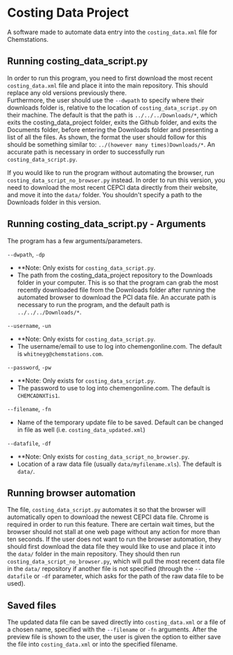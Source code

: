 # Costing Data Project
A software made to automate data entry into the `costing_data.xml` file for Chemstations.

## Running costing_data_script.py
In order to run this program, you need to first download the most recent `costing_data.xml` file and place it into the main repository. This should replace any old versions previously there.  
Furthermore, the user should use the `--dwpath` to specify where their downloads folder is, relative to the location of `costing_data_script.py` on their machine. The default is that the path is `../../../Downloads/*`, which exits the costing_data_project folder, exits the Github folder, and exits the Documents folder, before entering the Downloads folder and presenting a list of all the files. As shown, the format the user should follow for this should be something similar to: `../(however many times)Downloads/*`. An accurate path is necessary in order to successfully run `costing_data_script.py`.  
  
If you would like to run the program without automating the browser, run `costing_data_script_no_browser.py` instead. In order to run this version, you need to download the most recent CEPCI data directly from their website, and move it into the `data/` folder. You shouldn't specify a path to the Downloads folder in this version.

## Running costing_data_script.py - Arguments
The program has a few arguments/parameters.

`--dwpath`, `-dp`
* **Note: Only exists for `costing_data_script.py`.
* The path from the costing_data_project repository to the Downloads folder in your computer. This is so that the program can grab the most recently downloaded file from the Downloads folder after running the automated browser to download the PCI data file. An accurate path is necessary to run the program, and the default path is `../../../Downloads/*`.

`--username`, `-un`
* **Note: Only exists for `costing_data_script.py`.
* The username/email to use to log into chemengonline.com. The default is `whitneyg@chemstations.com`.

`--password`, `-pw`
* **Note: Only exists for `costing_data_script.py`.
* The password to use to log into chemengonline.com. The default is `CHEMCADNXTis1`.

`--filename`, `-fn`
* Name of the temporary update file to be saved. Default can be changed in file as well (i.e. `costing_data_updated.xml`)

`--datafile`, `-df`
* **Note: Only exists for `costing_data_script_no_browser.py`.
* Location of a raw data file (usually `data/myfilename.xls`). The default is `data/`.

## Running browser automation
The file, `costing_data_script.py` automates it so that the browser will automatically open to download the newest CEPCI data file. Chrome is required in order to run this feature. There are certain wait times, but the browser should not stall at one web page without any action for more than ten seconds.
If the user does not want to run the browser automation, they should first download the data file they would like to use and place it into the `data/` folder in the main repository. They should then run `costing_data_script_no_browser.py`, which will pull the most recent data file in the `data/` repository if another file is not specified (through the `--datafile` or `-df` parameter, which asks for the path of the raw data file to be used).

## Saved files
The updated data file can be saved directly into `costing_data.xml` or a file of a chosen name, specified with the `--filename` or `-fn` arguments. After the preview file is shown to the user, the user is given the option to either save the file into `costing_data.xml` or into the specified filename. 
